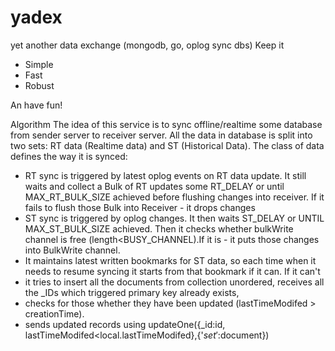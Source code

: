 # yadex
yet another data exchange (mongodb, go, oplog sync dbs)
Keep it

* Simple
* Fast
* Robust

An have fun!

Algorithm
The idea of this service is to sync offline/realtime some database from sender server to receiver server.
All the data in database is split into two sets: RT data (Realtime data) and ST (Historical Data).
The class of data defines the way it is synced:
* RT sync is triggered by latest oplog events on RT data update. It still waits and collect a Bulk of RT updates some RT_DELAY or until MAX_RT_BULK_SIZE achieved before flushing changes into receiver. If it fails to flush those Bulk into Receiver - it drops changes
* ST sync is triggered by oplog changes. It then waits ST_DELAY or UNTIL MAX_ST_BULK_SIZE achieved. Then it checks whether bulkWrite channel is free (length<BUSY_CHANNEL).If it is - it puts those changes into BulkWrite channel.
* It maintains latest written bookmarks for ST data, so each time when it needs to resume syncing it starts from that bookmark if it can. If it can't 
* it tries to insert all the documents from collection unordered, receives all the _IDs which triggered primary key already exists, 
* checks for those whether they have been updated (lastTimeModifed > creationTime). 
* sends updated records using updateOne({_id:id, lastTimeModifed<local.lastTimeModifed},{'$set':$document})

